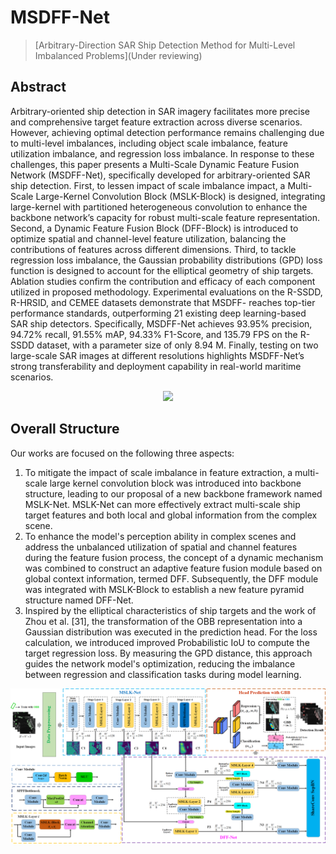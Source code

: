 # MSDFF-Net

> [Arbitrary-Direction SAR Ship Detection Method for Multi-Level Imbalanced Problems](Under reviewing)

<!-- [ALGORITHM] -->

## Abstract

Arbitrary-oriented ship detection in SAR imagery facilitates more precise and comprehensive target feature extraction across diverse scenarios. However, achieving optimal detection performance remains challenging due to multi-level imbalances, including object scale imbalance, feature utilization imbalance, and regression loss imbalance. In response to these challenges, this paper presents a Multi-Scale Dynamic Feature Fusion Network (MSDFF-Net), specifically developed for arbitrary-oriented SAR ship detection. First, to lessen impact of scale imbalance impact, a Multi-Scale Large-Kernel Convolution Block (MSLK-Block) is designed, integrating large-kernel with partitioned heterogeneous convolution to enhance the backbone network’s capacity for robust multi-scale feature representation. Second, a Dynamic Feature Fusion Block (DFF-Block) is introduced to optimize spatial and channel-level feature utilization, balancing the contributions of features across different dimensions. Third, to tackle regression loss imbalance, the Gaussian probability distributions (GPD) loss function is designed to account for the elliptical geometry of ship targets. Ablation studies confirm the contribution and efficacy of each component utilized in proposed methodology. Experimental evaluations on the R-SSDD, R-HRSID, and CEMEE datasets demonstrate that MSDFF- reaches top-tier performance standards, outperforming 21 existing deep learning-based SAR ship detectors. Specifically, MSDFF-Net achieves 93.95% precision, 94.72% recall, 91.55% mAP, 94.33% F1-Score, and 135.79 FPS on the R-SSDD dataset, with a parameter size of only 8.94 M. Finally, testing on two large-scale SAR images at different resolutions highlights MSDFF-Net’s strong transferability and deployment capability in real-world maritime scenarios.

<div align=center>
<img src="https://github.com/SZZ-SXM/MSDFF-Net/blob/main/data/1.png">
</div>

## Overall Structure

Our works are focused on the following three aspects: 
1) To mitigate the impact of scale imbalance in feature extraction, a multi-scale large kernel convolution block was introduced into backbone structure, leading to our proposal of a new backbone framework named MSLK-Net. MSLK-Net can more effectively extract multi-scale ship target features and both local and global information from the complex scene.
2) To enhance the model's perception ability in complex scenes and address the unbalanced utilization of spatial and channel features during the feature fusion process, the concept of a dynamic mechanism was combined to construct an adaptive feature fusion module based on global context information, termed DFF. Subsequently, the DFF module was integrated with MSLK-Block to establish a new feature pyramid structure named DFF-Net.
3) Inspired by the elliptical characteristics of ship targets and the work of Zhou et al. [31], the transformation of the OBB representation into a Gaussian distribution was executed in the prediction head. For the loss calculation, we introduced improved Probabilistic IoU to compute the target regression loss. By measuring the GPD distance, this approach guides the network model's optimization, reducing the imbalance between regression and classification tasks during model learning.

<div align=center>
<img src="https://github.com/SZZ-SXM/MSDFF-Net/blob/main/data/Figure.3 Overall structure - final - 1.png">
</div>
